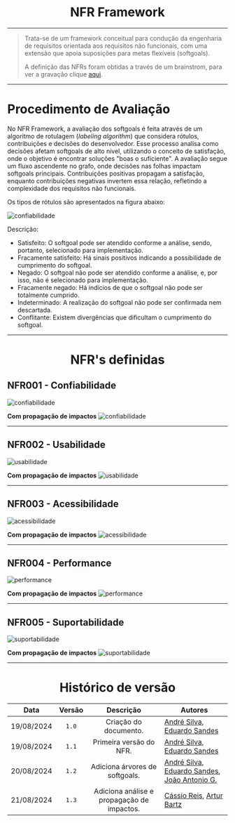 <center>

# NFR Framework

</center>

---

> Trata-se de um framework conceitual para condução da engenharia de requisitos orientada aos requisitos não funcionais, com uma extensão que apoia suposições para metas flexíveis (softgoals).
> 
> A definição das NFRs foram obtidas a través de um brainstrom, para ver a gravação clique [aqui](https://youtu.be/jSlo0Tva5ms?si=IR2kVmAStQ1PK5Yo).

---

# Procedimento de Avaliação

No NFR Framework, a avaliação dos softgoals é feita através de um algoritmo de rotulagem (*labeling algorithm*) que considera rótulos, contribuições e decisões do desenvolvedor. Esse processo analisa como decisões afetam softgoals de alto nível, utilizando o conceito de satisfação, onde o objetivo é encontrar soluções "boas o suficiente". A avaliação segue um fluxo ascendente no grafo, onde decisões nas folhas impactam softgoals principais. Contribuições positivas propagam a satisfação, enquanto contribuições negativas invertem essa relação, refletindo a complexidade dos requisitos não funcionais.

Os tipos de rótulos são apresentados na figura abaixo:

![confiabilidade](../assets/nfr-labels.png)

Descrição:

- Satisfeito: O softgoal pode ser atendido conforme a análise, sendo, portanto, selecionado para implementação.
- Fracamente satisfeito: Há sinais positivos indicando a possibilidade de cumprimento do softgoal.
- Negado: O softgoal não pode ser atendido conforme a análise, e, por isso, não é selecionado para implementação.
- Fracamente negado: Há indícios de que o softgoal não pode ser totalmente cumprido.
- Indeterminado: A realização do softgoal não pode ser confirmada nem descartada.
- Conflitante: Existem divergências que dificultam o cumprimento do softgoal.

---

<center>

# NFR's definidas

</center>

## NFR001 - Confiabilidade

![confiabilidade](../assets/nfr-confiabilidade1.png)

**Com propagação de impactos**
![confiabilidade](../assets/nfr-confiabilidade2.png)

---

## NFR002 - Usabilidade

![usabilidade](../assets/nfr-usabilidade1.png)

**Com propagação de impactos**
![usabilidade](../assets/nfr-usabilidade2.png)

---

## NFR003 - Acessibilidade

![acessibilidade](../assets/nfr-acessibilidade1.png)

**Com propagação de impactos**
![acessibilidade](../assets/nfr-acessibilidade2.png)

---

## NFR004 - Performance

![performance](../assets/nfr-performance1.png)

**Com propagação de impactos**
![performance](../assets/nfr-performance2.png)

---

## NFR005 - Suportabilidade

![suportabilidade](../assets/nfr-suportabilidade1.png)

**Com propagação de impactos**
![suportabilidade](../assets/nfr-suportabilidade2.png)

---

<center>

# Histórico de versão

</center>


<div style="margin: 0 auto; width: fit-content;">

|    Data    | Versão |                 Descrição                  | Autores                                                                                                                                           |
|:----------:|:------:|:------------------------------------------:|---------------------------------------------------------------------------------------------------------------------------------------------------|
| 19/08/2024 | `1.0`  |           Criação do documento.            | [André Silva](https://github.com/Hunter104), [Eduardo Sandes](https://github.com/DiceRunner714)                                                   |
| 19/08/2024 | `1.1`  |          Primeira versão do NFR.           | [André Silva](https://github.com/Hunter104), [Eduardo Sandes](https://github.com/DiceRunner714)                                                   | ||
| 20/08/2024 | `1.2`  |       Adiciona árvores de softgoals.       | [André Silva](https://github.com/Hunter104), [Eduardo Sandes](https://github.com/DiceRunner714), [João Antonio G.](https://github.com/joaoseisei) |
| 21/08/2024 | `1.3`  | Adiciona análise e propagação de impactos. | [Cássio Reis](https://github.com/csreis72), [Artur Bartz](https://github.com/H0lzz)                                                               |

</div>